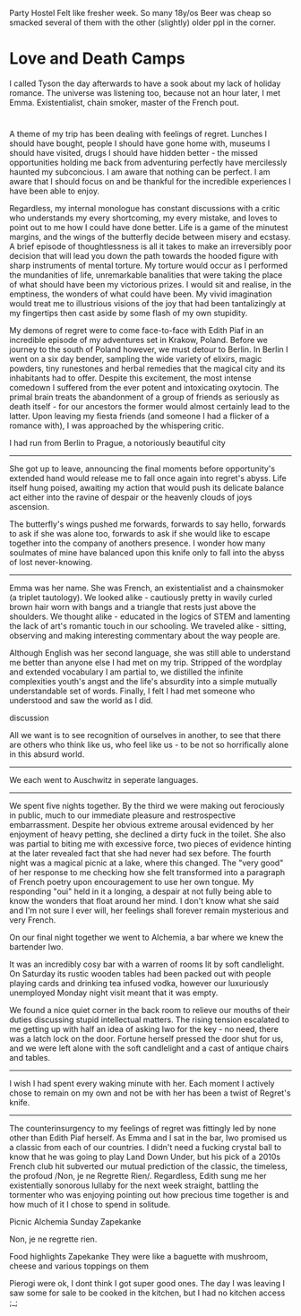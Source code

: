 Party Hostel
Felt like fresher week. So many 18y/os
Beer was cheap so smacked several of them with the other (slightly) older ppl in the corner.

# Love and Death Camps

I called Tyson the day afterwards to have a sook about my lack of holiday romance. The universe was listening too, because not an hour later, I met Emma.
Existentialist, chain smoker, master of the French pout.

#

A theme of my trip has been dealing with feelings of regret. Lunches I should have bought, people I should have gone home with, museums I should have visited, drugs I should have hidden better - the missed opportunities holding me back from adventuring perfectly have mercilessly haunted my subconcious.
I am aware that nothing can be perfect.
I am aware that I should focus on and be thankful for the incredible experiences I have been able to enjoy.

Regardless, my internal monologue has constant discussions with a critic who understands my every shortcoming, my every mistake, and loves to point out to me how I could have done better.
Life is a game of the minutest margins, and the wings of the butterfly decide between misery and ecstasy.
A brief episode of thoughtlessness is all it takes to make an irreversibly poor decision that will lead you down the path towards the hooded figure with sharp instruments of mental torture.
My torture would occur as I performed the mundanities of life, unremarkable banalities that were taking the place of what should have been my victorious prizes.
I would sit and realise, in the emptiness, the wonders of what could have been.
My vivid imagination would treat me to illustrious visions of the joy that had been tantalizingly at my fingertips then cast aside by some flash of my own stupidity.

My demons of regret were to come face-to-face with Edith Piaf in an incredible episode of my adventures set in Krakow, Poland.
Before we journey to the south of Poland however, we must detour to Berlin.
In Berlin I went on a six day bender, sampling the wide variety of elixirs, magic powders, tiny runestones and herbal remedies that the magical city and its inhabitants had to offer.
Despite this excitement, the most intense comedown I suffered from the ever potent and intoxicating oxytocin.
The primal brain treats the abandonment of a group of friends as seriously as death itself - for our ancestors the former would almost certainly lead to the latter. Upon leaving my fiesta friends (and someone I had a flicker of a romance with), I was approached by the whispering critic.

I had run from Berlin to Prague, a notoriously beautiful city

---

She got up to leave, announcing the final moments before opportunity's extended hand would release me to fall once again into regret's abyss.
Life itself hung poised, awaiting my action that would push its delicate balance act either into the ravine of despair or the heavenly clouds of joys ascension.

The butterfly's wings pushed me forwards, forwards to say hello, forwards to ask if she was alone too, forwards to ask if she would like to escape together into the company of anothers presence.
I wonder how many soulmates of mine have balanced upon this knife only to fall into the abyss of lost never-knowing.

---

Emma was her name. She was French, an existentialist and a chainsmoker (a triplet tautology). We looked alike - cautiously pretty in wavily curled brown hair worn with bangs and a triangle that rests just above the shoulders. We thought alike - educated in the logics of STEM and lamenting the lack of art's romantic touch in our schooling. We traveled alike - sitting, observing and making interesting commentary about the way people are.

Although English was her second language, she was still able to understand me better than anyone else I had met on my trip.
Stripped of the wordplay and extended vocabulary I am partial to, we distilled the infinite complexities youth's angst and the life's absurdity into a simple mutually understandable set of words. Finally, I felt I had met someone who understood and saw the world as I did.

discussion

All we want is to see recognition of ourselves in another, to see that there are others who think like us, who feel like us - to be not so horrifically alone in this absurd world.

---

We each went to Auschwitz in seperate languages.

---

We spent five nights together. By the third we were making out ferociously in public, much to our immediate pleasure and restrospective embarrassment.
Despite her obvious extreme arousal evidenced by her enjoyment of heavy petting, she declined a dirty fuck in the toilet.
She also was partial to biting me with excessive force, two pieces of evidence hinting at the later revealed fact that she had never had sex before.
The fourth night was a magical picnic at a lake, where this changed.
The "very good" of her response to me checking how she felt transformed into a paragraph of French poetry upon encouragement to use her own tongue.
My responding "oui" held in it a longing, a despair at not fully being able to know the wonders that float around her mind. I don't know what she said and I'm not sure I ever will, her feelings shall forever remain mysterious and very French.

On our final night together we went to Alchemia, a bar where we knew the bartender Iwo.

It was an incredibly cosy bar with a warren of rooms lit by soft candlelight.
On Saturday its rustic wooden tables had been packed out with people playing cards and drinking tea infused vodka, however our luxuriously unemployed Monday night visit meant that it was empty.

We found a nice quiet corner in the back room to relieve our mouths of their duties discussing stupid intellectual matters. The rising tension escalated to me getting up with half an idea of asking Iwo for the key - no need, there was a latch lock on the door.
Fortune herself pressed the door shut for us, and we were left alone with the soft candlelight and a cast of antique chairs and tables.

---

I wish I had spent every waking minute with her.
Each moment I actively chose to remain on my own and not be with her has been a twist of Regret's knife.

---

The counterinsurgency to my feelings of regret was fittingly led by none other than Edith Piaf herself.
As Emma and I sat in the bar, Iwo promised us a classic from each of our countries. I didn't need a fucking crystal ball to know that he was going to play Land Down Under, but his pick of a 2010s French club hit subverted our mutual prediction of the classic, the timeless, the profoud /Non, je ne Regrette Rien/. Regardless, Edith sung me her existentially sonorous lullaby for the next week straight, battling the tormenter who was enjoying pointing out how precious time together is and how much of it I chose to spend in solitude.

Picnic
Alchemia Sunday
Zapekanke

Non, je ne regrette rien.

Food highlights
Zapekanke
They were like a baguette with mushroom, cheese and various toppings on them

Pierogi were ok, I dont think I got super good ones. The day I was leaving I saw some for sale to be cooked in the kitchen, but I had no kitchen access ;\_;
